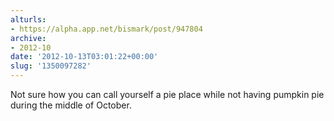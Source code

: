 ```yaml
---
alturls:
- https://alpha.app.net/bismark/post/947804
archive:
- 2012-10
date: '2012-10-13T03:01:22+00:00'
slug: '1350097282'
---
```


Not sure how you can call yourself a pie place while not having pumpkin pie during the middle of October.
